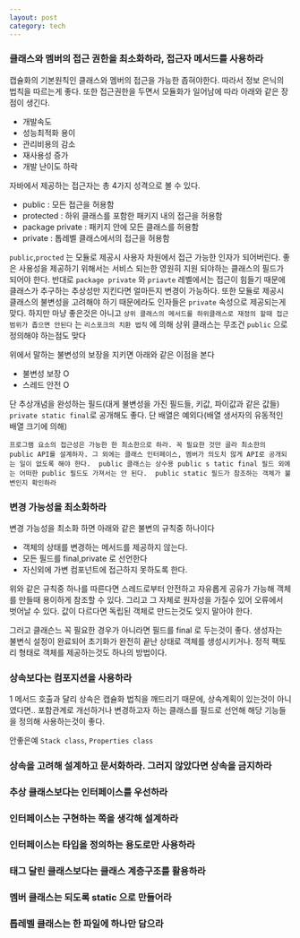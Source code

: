 ```yaml
---
layout: post
category: tech
---
```


### 클래스와 멤버의 접근 권한을 최소화하라, 접근자 메서드를 사용하라

캡슐화의 기본원칙인 클래스와 멤버의 접근을 가능한 좁혀야한다. 따라서 정보 은닉의 법칙을 따르는게 좋다. 또한 접근권한을 두면서 모듈화가 일어남에 따라 아래와 같은 장점이 생긴다.
- 개발속도
- 성능최적화 용이
- 관리비용의 감소
- 재사용성 증가
- 개발 난이도 하락

자바에서 제공하는 접근자는 총 4가지 성격으로 볼 수 있다. 
- public : 모든 접근을 허용함
- protected : 하위 클래스를 포함한 패키지 내의 접근을 허용함
- package private : 패키지 안에 모든 클래스를 허용함
- private : 톱레벨 클래스에서의 접근을 허용함

`public`,`procted` 는 모듈로 제공시 사용자 차원에서 접근 가능한 인자가 되어버린다. 좋은 사용성을 제공하기 위해서는 서비스 되는한 영원히 지원 되야하는 클래스의 필드가 되어야 한다.
반대로 `package private` 와 `priavte` 레벨에서는 접근이 힘들기 때문에 클래스가 추구하는 추상성만 지킨다면 얼마든지 변경이 가능하다.
또한 모듈로 제공시 클래스의 불변성을 고려해야 하기 때문에라도 인자들은 `private` 속성으로 제공되는게 맞다.
하지만 마냥 좋은것은 아니고 `상위 클래스의 메서드를 하위클래스로 재정의 할때 접근범위가 좁으면 안된다` 는 `리스포크의 치환 법칙` 에 의해 상위 클래스는 무조건 `public` 으로 정의해야 하는점도 맞다

위에서 말하는 불변성의 보장을 지키면 아래와 같은 이점을 본다
- 불변성 보장 O
- 스레드 안전 O

단 추상개념을 완성하는 필드(대게 불변성을 가진 필드들, 키값, 파이값과 같은 값들) `private static final`로 공개해도 좋다. 단 배열은 예외다(배열 생서자의 유동적인 배열 크기에 의해)  

`프로그램 요소의 접근성은 가능한 한 최소한으로 하라. 꼭 필요한 것만 골라 최소한의 public API를 설계하자.
그 외에는 클래스 인터페이스, 멤버가 의도치 않게 API로 공개되는 일이 없도록 해야 한다. 
public 클래스는 상수용 public s tatic final 필드 외에는 어떠한 public 필드도 가져서는 안 된다. 
public static 필드가 참조하는 객체가 불변인지 확인하라`

### 변경 가능성을 최소화하라

변경 가능성을 최소화 하면 아래와 같은 불변의 규칙중 하나이다
- 객체의 상태를 변경하는 메서드를 제공하지 않는다.
- 모든 필드를 final,private 로 선언한다
- 자신외에 가변 컴포넌트에 접근하지 못하도록 한다.

위와 같은 규칙중 하나를 따른다면 스레드로부터 안전하고 자유롭게 공유가 가능해 객체를 만들때 용이하게 참조할 수 있다.
그리고 그 자체로 원자성을 가질수 있어 오류에서 벗어날 수 있다.
값이 다르다면 독립된 객체로 만드는것도 잊지 말아야 한다.

그러고 클래슨느 꼭 필요한 경우가 아니라면 필드를 final 로 두는것이 좋다. 생성자는 불변식 설정이 완료되어 초기화가 완전히 끝난 상태로 객체를 생성시키거나.
정적 팩토리 형태로 객체를 제공하는것도 하나의 방법이다.

### 상속보다는 컴포지션을 사용하라 
1
메서드 호출과 달리 상속은 캡슐화 법칙을 깨드리기 때문에, 상속계획이 있는것이 아니였다면..
포함관계로 개선하거나 변경하고자 하는 클래스를 필드로 선언해 해당 기능들을 정의해 사용하는것이 좋다.

안좋은예 `Stack class`, `Properties class`
### 상속을 고려해 설계하고 문서화하라. 그러지 않았다면 상속을 금지하라

### 추상 클래스보다는 인터페이스를 우선하라

### 인터페이스는 구현하는 쪽을 생각해 설계하라 

### 인터페이스는 타입을 정의하는 용도로만 사용하라

### 태그 달린 클래스보다는 클래스 계층구조를 활용하라

### 멤버 클래스는 되도록 static 으로 만들어라

### 톱레벨 클래스는 한 파일에 하나만 담으라
